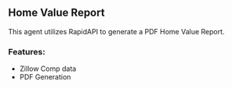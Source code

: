 ## Home Value Report
This agent utilizes RapidAPI to generate a PDF Home Value Report. 

### Features:
- Zillow Comp data
- PDF Generation
